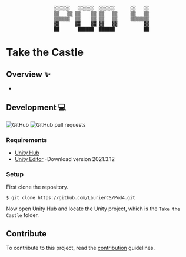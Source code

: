 <div align='center'>

  ```
     ░░░░░░   ░░░░░░  ░░░░░░      ░░   ░░ 
     ▒▒   ▒▒ ▒▒    ▒▒ ▒▒   ▒▒     ▒▒   ▒▒ 
     ▒▒▒▒▒▒  ▒▒    ▒▒ ▒▒   ▒▒     ▒▒▒▒▒▒▒ 
     ▓▓      ▓▓    ▓▓ ▓▓   ▓▓          ▓▓ 
     ██       ██████  ██████           ██ 
  ```
  
</div>

# Take the Castle

## Overview :sparkles:
- 

## Development :computer:
![GitHub](https://img.shields.io/github/license/LaurierComputingSociety/Pod4) 
![GitHub pull requests](https://img.shields.io/github/issues-pr/LaurierComputingSociety/Pod4)

### Requirements
- [Unity Hub](https://unity.com/download)
- [Unity Editor](https://unity.com/releases/editor/archive) -Download version 2021.3.12

### Setup
First clone the repository.
```
$ git clone https://github.com/LaurierCS/Pod4.git
```

Now open Unity Hub and locate the Unity project, which is the `Take the Castle` folder.

## Contribute
To contribute to this project, read the [contribution](/.github/CONTRIBUTE.md) guidelines.
